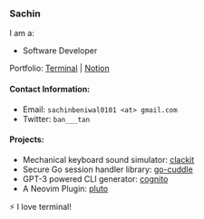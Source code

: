 ### Sachin

I am a:
- Software Developer

Portfolio: [Terminal](https://terminal-six-eta.vercel.app/) | [Notion](https://www.notion.so/Projects-Porfolio-fbe6e1d74eb14f928e7825481b78fd45)

#### Contact Information:
- Email: `sachinbeniwal0101 <at> gmail.com`
- Twitter: `ban___tan`

#### Projects:

- Mechanical keyboard sound simulator: [clackit](https://github.com/benodiwal/clackit)
- Secure Go session handler library: [go-cuddle](https://github.com/benodiwal/go-cuddle)
- GPT-3 powered CLI generator: [cognito](https://github.com/benodiwal/cognito)
- A Neovim Plugin: [pluto](https://github.com/benodiwal/pluto)


⚡ I love terminal!
